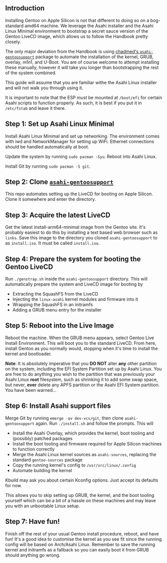 ## Introduction
Installing Gentoo on Apple Silicon is not that different to doing so on a bog-standard amd64 machine.
We leverage the Asahi installer and the Asahi Linux Minimal environment to bootstrap a secret sauce version
of the Gentoo LiveCD image, which allows us to follow the Handbook pretty closely.

The only major deviation from the Handbook is using [chadmed's `asahi-gentoosupport`](https://github.com/chadmed/asahi-gentoosupport) package to automate the
installation of the kernel, GRUB, overlay, m1n1, and U-Boot. You are of course welcome to attempt installing
these manually, however it will take you longer than bootstrapping the rest of the system combined.

This guide will assume that you are familiar withe the Asahi Linux installer and will not walk you through using
it.

It is important to note that the ESP _must_ be mounted at `/boot/efi` for certain Asahi scripts to function properly.
As such, it is best if you put it in `/etc/fstab` and leave it there.

## Step 1: Set up Asahi Linux Minimal
Install Asahi Linux Minimal and set up networking. The environment comes with iwd and NetworkManager for setting
up WiFi. Ethernet connections should be handled automatically at boot.

Update the system by running `sudo pacman -Syu`. Reboot into Asahi Linux.

Install Git by running `sudo pacman -S git`.

## Step 2: Clone [`asahi-gentoosupport`](https://github.com/chadmed/asahi-gentoosupport)
This repo automates setting up the LiveCD for booting on Apple Silicon. Clone it somewhere and enter the directory.

## Step 3: Acquire the latest LiveCD
Get the latest install-arm64-minimal image from the Gentoo site. It's probably easiest to do this by installing a text
based web browser such as `links`. Save this image to the directory you cloned `asahi-gentoosupport` to as `install.iso`.
It must be called `install.iso`. 

## Step 4: Prepare the system for booting the Gentoo LiveCD
Run `./genstrap.sh` inside the `asahi-gentoosupport` directory. This will automatically prepare the system and LiveCD image for booting by
* Extracting the SquashFS from the LiveCD
* Injecting the `linux-asahi` kernel modules and firmware into it
* Wrapping the SquashFS in an initramfs
* Adding a GRUB menu entry for the installer

## Step 5: Reboot into the Live Image
Reboot the machine. When the GRUB menu appears, select Gentoo Live Install Environment. This will boot you to the standard LiveCD.
From here, install Gentoo as you normally would, stopping when it's time to install the kernel and bootloader.

**Note**: It is absolutely imperative that you **DO NOT** alter **any** other partition
on the system, including the EFI System Partition set up by Asahi Linux. You
are free to do anything you wish to the partition that was previously your
Asahi Linux **root** filesystem, such as shrinking it to add some swap space,
but never, **ever** delete any APFS partition or the Asahi EFI System partition.
You have been warned...

## Step 6: Install Asahi support files
Merge Git by running `emerge -av dev-vcs/git`, then clone `asahi-gentoosupport` again. Run `./install.sh` and follow the prompts. This will
* Install the Asahi Overlay, which provides the kernel, boot tooling and (possibly) patched packages
* Install the boot tooling and firmware required for Apple Silicon machines to function correctly
* Merge the Asahi Linux kernel sources as `asahi-sources`, replacing the standard `gentoo-sources` package
* Copy the running kernel's config to `/usr/src/linux/.config`
* Automate building the kernel

Kbuild may ask you about certain Kconfig options. Just accept its defaults for now.

This allows you to skip setting up GRUB, the kernel, and the boot tooling yourself which can be a bit of a hassle on these
machines and may leave you with an unbootable Linux setup.

## Step 7: Have fun!
Finish off the rest of your usual Gentoo install procedure, reboot, and have fun! It's a good idea to customise the kernel as
you see fit since the running config will be based on Arch/Asahi Linux. Remember to save the running kernel and initramfs as
a fallback so you can easily boot it from GRUB should anything go wrong.